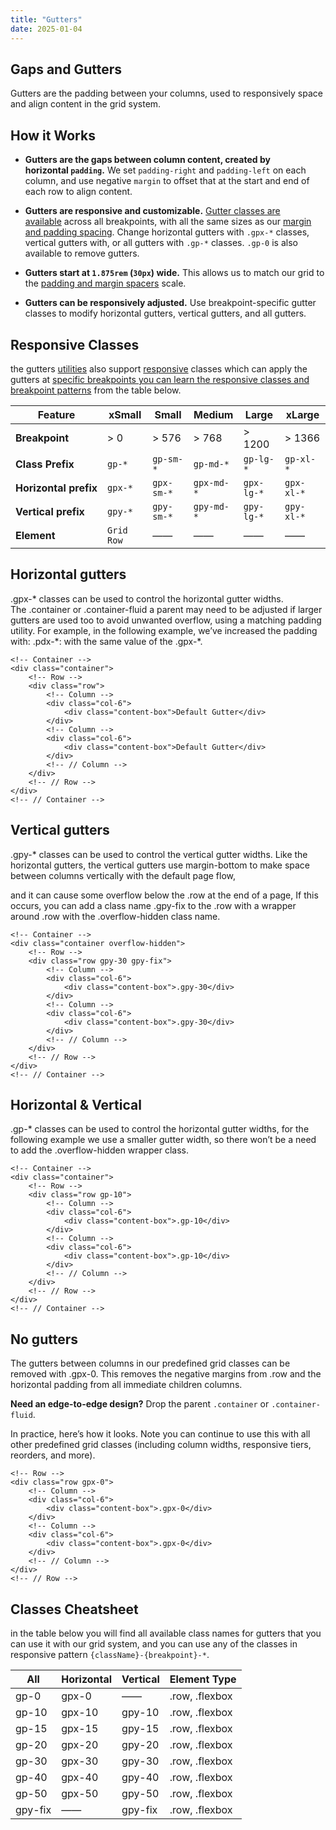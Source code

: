 ```yaml
---
title: "Gutters"
date: 2025-01-04
---
```


## Gaps and Gutters

Gutters are the padding between your columns, used to responsively space and align content in the grid system.

## How it Works

- **Gutters are the gaps between column content, created by horizontal `padding`.** We set `padding-right` and `padding-left` on each column, and use negative `margin` to offset that at the start and end of each row to align content.

- **Gutters are responsive and customizable.** [Gutter classes are available](https://phenixthemes.com/pds-docs/gutters/) across all breakpoints, with all the same sizes as our [margin and padding spacing](https://phenixthemes.com/pds-docs/spacing/). Change horizontal gutters with `.gpx-*` classes, vertical gutters with, or all gutters with `.gp-*` classes. `.gp-0` is also available to remove gutters.

- **Gutters start at `1.875rem` (`30px`) wide.** This allows us to match our grid to the [padding and margin spacers](https://phenixthemes.com/pds-docs/spacing/) scale.

- **Gutters can be responsively adjusted.** Use breakpoint-specific gutter classes to modify horizontal gutters, vertical gutters, and all gutters.

## Responsive Classes

the gutters [utilities](https://phenixthemes.com/pds-docs/category/utilities/) also support [responsive](https://phenixthemes.com/pds-docs/responsive-break-points/) classes which can apply the gutters at [specific breakpoints you can learn the responsive classes and breakpoint patterns](https://phenixthemes.com/pds-docs/responsive-break-points/) from the table below.

| Feature | xSmall | Small | Medium | Large | xLarge |
| --- | --- | --- | --- | --- | --- |
| **Breakpoint** | \> 0 | \> 576 | \> 768 | \> 1200 | \> 1366 |
| **Class Prefix** | `gp-*` | `gp-sm-*` | `gp-md-*` | `gp-lg-*` | `gp-xl-*` |
| **Horizontal** **prefix** | `gpx-*` | `gpx-sm-*` | `gpx-md-*` | `gpx-lg-*` | `gpx-xl-*` |
| **Vertical prefix** | `gpy-*` | `gpy-sm-*` | `gpy-md-*` | `gpy-lg-*` | `gpy-xl-*` |
| **Element** | `Grid Row` | —— | —— | —— | —— |

## Horizontal gutters

.gpx-\* classes can be used to control the horizontal gutter widths. The .container or .container-fluid a parent may need to be adjusted if larger gutters are used too to avoid unwanted overflow, using a matching padding utility. For example, in the following example, we’ve increased the padding with: .pdx-\*: with the same value of the .gpx-\*.

```
<!-- Container -->
<div class="container">
    <!-- Row -->
    <div class="row">
        <!-- Column -->
        <div class="col-6">
            <div class="content-box">Default Gutter</div>
        </div>
        <!-- Column -->
        <div class="col-6">
            <div class="content-box">Default Gutter</div>
        </div>
        <!-- // Column -->
    </div>
    <!-- // Row -->
</div>
<!-- // Container -->
```

## Vertical gutters

.gpy-\* classes can be used to control the vertical gutter widths. Like the horizontal gutters, the vertical gutters use margin-bottom to make space between columns vertically with the default page flow,

and it can cause some overflow below the .row at the end of a page, If this occurs, you can add a class name .gpy-fix to the .row with a wrapper around .row with the .overflow-hidden class name.

```
<!-- Container -->
<div class="container overflow-hidden">
    <!-- Row -->
    <div class="row gpy-30 gpy-fix">
        <!-- Column -->
        <div class="col-6">
            <div class="content-box">.gpy-30</div>
        </div>
        <!-- Column -->
        <div class="col-6">
            <div class="content-box">.gpy-30</div>
        </div>
        <!-- // Column -->
    </div>
    <!-- // Row -->
</div>
<!-- // Container -->
```

## Horizontal & Vertical

.gp-\* classes can be used to control the horizontal gutter widths, for the following example we use a smaller gutter width, so there won’t be a need to add the .overflow-hidden wrapper class.

```
<!-- Container -->
<div class="container">
    <!-- Row -->
    <div class="row gp-10">
        <!-- Column -->
        <div class="col-6">
            <div class="content-box">.gp-10</div>
        </div>
        <!-- Column -->
        <div class="col-6">
            <div class="content-box">.gp-10</div>
        </div>
        <!-- // Column -->
    </div>
    <!-- // Row -->
</div>
<!-- // Container -->
```

## No gutters

The gutters between columns in our predefined grid classes can be removed with .gpx-0. This removes the negative margins from .row and the horizontal padding from all immediate children columns.

**Need an edge-to-edge design?** Drop the parent `.container` or `.container-fluid`.

In practice, here’s how it looks. Note you can continue to use this with all other predefined grid classes (including column widths, responsive tiers, reorders, and more).

```
<!-- Row -->
<div class="row gpx-0">
    <!-- Column -->
    <div class="col-6">
        <div class="content-box">.gpx-0</div>
    </div>
    <!-- Column -->
    <div class="col-6">
        <div class="content-box">.gpx-0</div>
    </div>
    <!-- // Column -->
</div>
<!-- // Row -->
```

## Classes Cheatsheet

in the table below you will find all available class names for gutters that you can use it with our grid system, and you can use any of the classes in responsive pattern `{className}-{breakpoint}-*`.

| All | Horizontal | Vertical | Element Type |
| --- | --- | --- | --- |
| gp-0 | gpx-0 | —— | .row, .flexbox |
| gp-10 | gpx-10 | gpy-10 | .row, .flexbox |
| gp-15 | gpx-15 | gpy-15 | .row, .flexbox |
| gp-20 | gpx-20 | gpy-20 | .row, .flexbox |
| gp-30 | gpx-30 | gpy-30 | .row, .flexbox |
| gp-40 | gpx-40 | gpy-40 | .row, .flexbox |
| gp-50 | gpx-50 | gpy-50 | .row, .flexbox |
| gpy-fix | —— | gpy-fix | .row, .flexbox |
